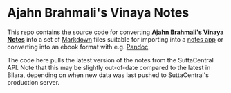 # Ajahn Brahmali's Vinaya Notes

This repo contains the source code for converting
[**Ajahn Brahmali's Vinaya Notes**](https://suttacentral.net/edition/pli-tv-vi/en/brahmali/preface?lang=en)
into a set of [Markdown](https://en.wikipedia.org/wiki/Markdown) files
suitable for importing into a
[notes app](https://en.wikipedia.org/wiki/Comparison_of_note-taking_software)
or converting into an ebook format with e.g. [Pandoc](https://pandoc.org/).

The code here pulls the latest version of the notes from the SuttaCentral API.
Note that this may be slightly out-of-date compared to the latest in Bilara,
depending on when new data was last pushed to SuttaCentral's production server.
